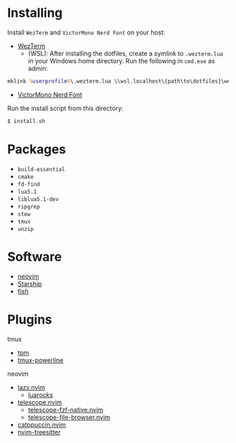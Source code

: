# Installing

Install `WezTerm` and `VictorMono Nerd Font` on your host:

- [WezTerm](https://wezterm.org/)
    - (WSL): After installing the dotfiles, create a symlink to `.wezterm.lua` in your Windows home directory. Run the following in `cmd.exe` as admin:

```cmd
mklink %userprofile%\.wezterm.lua \\wsl.localhost\{path\to\dotfiles}\wezterm\.wezterm.lua
```

- [VictorMono Nerd Font](https://github.com/ryanoasis/nerd-fonts/releases/download/v3.3.0/VictorMono.zip)

Run the install script from this directory:

```bash
$ install.sh
```

# Packages

- `build-essential`
- `cmake`
- `fd-find`
- `lua5.1`
- `liblua5.1-dev`
- `ripgrep`
- `stow`
- `tmux`
- `unzip`

# Software

- [neovim](https://neovim.io/)
- [Starship](https://starship.rs/)
- [fish](https://fishshell.com/)

# Plugins

tmux
- [tpm](https://github.com/tmux-plugins/tpm)
- [tmux-powerline](https://github.com/erikw/tmux-powerline)

neovim
- [lazy.nvim](https://lazy.folke.io/)
    - [luarocks](https://luarocks.org/)
- [telescope.nvim](https://github.com/nvim-telescope/telescope.nvim)
    - [telescope-fzf-native.nvim](https://github.com/nvim-telescope/telescope-fzf-native.nvim)
    - [telescope-file-browser.nvim](https://github.com/nvim-telescope/telescope-file-browser.nvim)
- [catppuccin.nvim](https://github.com/catppuccin/nvim)
- [nvim-treesitter](https://github.com/nvim-treesitter/nvim-treesitter)

